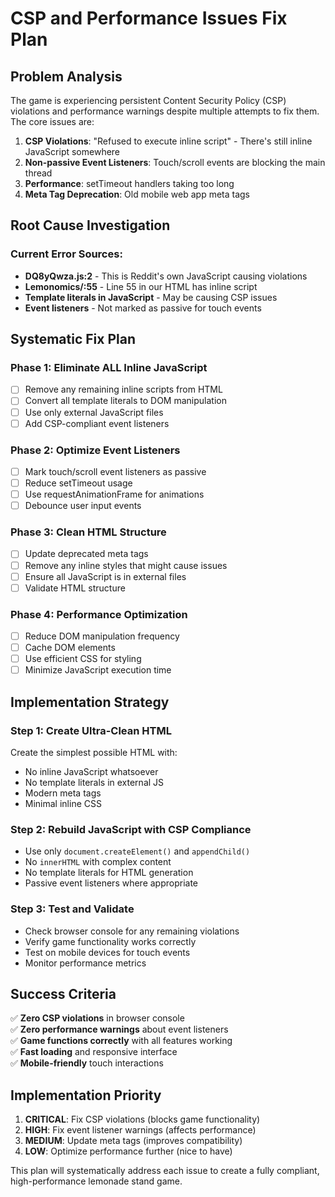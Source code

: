 # CSP and Performance Issues Fix Plan

## Problem Analysis

The game is experiencing persistent Content Security Policy (CSP) violations and performance warnings despite multiple attempts to fix them. The core issues are:

1. **CSP Violations**: "Refused to execute inline script" - There's still inline JavaScript somewhere
2. **Non-passive Event Listeners**: Touch/scroll events are blocking the main thread
3. **Performance**: setTimeout handlers taking too long
4. **Meta Tag Deprecation**: Old mobile web app meta tags

## Root Cause Investigation

### Current Error Sources:

- **DQ8yQwza.js:2** - This is Reddit's own JavaScript causing violations
- **Lemonomics/:55** - Line 55 in our HTML has inline script
- **Template literals in JavaScript** - May be causing CSP issues
- **Event listeners** - Not marked as passive for touch events

## Systematic Fix Plan

### Phase 1: Eliminate ALL Inline JavaScript

- [ ] Remove any remaining inline scripts from HTML
- [ ] Convert all template literals to DOM manipulation
- [ ] Use only external JavaScript files
- [ ] Add CSP-compliant event listeners

### Phase 2: Optimize Event Listeners

- [ ] Mark touch/scroll event listeners as passive
- [ ] Reduce setTimeout usage
- [ ] Use requestAnimationFrame for animations
- [ ] Debounce user input events

### Phase 3: Clean HTML Structure

- [ ] Update deprecated meta tags
- [ ] Remove any inline styles that might cause issues
- [ ] Ensure all JavaScript is in external files
- [ ] Validate HTML structure

### Phase 4: Performance Optimization

- [ ] Reduce DOM manipulation frequency
- [ ] Cache DOM elements
- [ ] Use efficient CSS for styling
- [ ] Minimize JavaScript execution time

## Implementation Strategy

### Step 1: Create Ultra-Clean HTML

Create the simplest possible HTML with:

- No inline JavaScript whatsoever
- No template literals in external JS
- Modern meta tags
- Minimal inline CSS

### Step 2: Rebuild JavaScript with CSP Compliance

- Use only `document.createElement()` and `appendChild()`
- No `innerHTML` with complex content
- No template literals for HTML generation
- Passive event listeners where appropriate

### Step 3: Test and Validate

- Check browser console for any remaining violations
- Verify game functionality works correctly
- Test on mobile devices for touch events
- Monitor performance metrics

## Success Criteria

✅ **Zero CSP violations** in browser console  
✅ **Zero performance warnings** about event listeners  
✅ **Game functions correctly** with all features working  
✅ **Fast loading** and responsive interface  
✅ **Mobile-friendly** touch interactions

## Implementation Priority

1. **CRITICAL**: Fix CSP violations (blocks game functionality)
2. **HIGH**: Fix event listener warnings (affects performance)
3. **MEDIUM**: Update meta tags (improves compatibility)
4. **LOW**: Optimize performance further (nice to have)

This plan will systematically address each issue to create a fully compliant, high-performance lemonade stand game.
